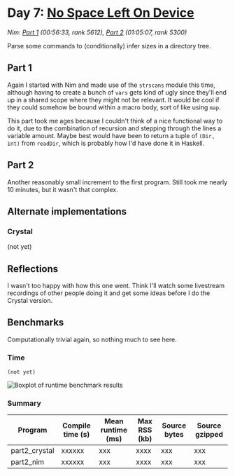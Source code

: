 # Day 7: [No Space Left On Device](https://adventofcode.com/2022/day/7)
*Nim: [Part 1](https://github.com/DestyNova/advent_of_code_2022/blob/main/7/part1.nim) (00:56:33, rank 5612), [Part 2](https://github.com/DestyNova/advent_of_code_2022/blob/main/7/part2.nim) (01:05:07, rank 5300)*

Parse some commands to (conditionally) infer sizes in a directory tree.

## Part 1

Again I started with Nim and made use of the `strscans` module this time, although having to create a bunch of `vars` gets kind of ugly since they'll end up in a shared scope where they might not be relevant. It would be cool if they could somehow be bound within a macro body, sort of like using `map`.

This part took me ages because I couldn't think of a nice functional way to do it, due to the combination of recursion and stepping through the lines a variable amount. Maybe best would have been to return a tuple of `(Dir, int)` from `readDir`, which is probably how I'd have done it in Haskell.

## Part 2

Another reasonably small increment to the first program. Still took me nearly 10 minutes, but it wasn't that complex.

## Alternate implementations

### Crystal

(not yet)

## Reflections

I wasn't too happy with how this one went. Think I'll watch some livestream recordings of other people doing it and get some ideas before I do the Crystal version.

## Benchmarks

Computationally trivial again, so nothing much to see here.

### Time

```
(not yet)
```

![Boxplot of runtime benchmark results](runtime.png)

### Summary

Program       | Compile time (s) | Mean runtime (ms) | Max RSS (kb) | Source bytes | Source gzipped
---           | ---              | ---               | ---          | ---          | ---
part2_crystal | xxxxxx           | xxx               | xxxx         | xxx          | xxx
part2_nim     | xxxxxx           | xxx               | xxxx         | xxx          | xxx
